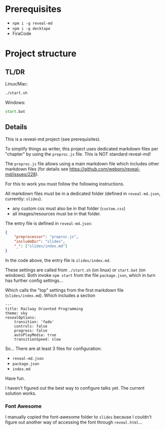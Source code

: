 # Prerequisites

- `npm i -g reveal-md`
- `npm i -g decktape`
- FiraCode

# Project structure

## TL/DR

Linux/Mac:

```sh
./start.sh
```

Windows:

```bat
start.bat
```

## Details

This is a reveal-md project (see prerequisites).

To simplify things as writer, this project uses dedicated markdown files per "chapter" by using the `preproc.js` file. This is NOT standard reveal-md!

The `preproc.js` file allows using a main markdown file which includes other markdown files (for details see https://github.com/webpro/reveal-md/issues/228).

For this to work you must follow the following instructions.

All markdown files must be in a dedicated folder (defined in `reveal-md.json`, currently: `slides`).
- any custom css must also be in that folder (`custom.css`)
- all images/resources must be in that folder.

The entry file is defined in `reveal-md.json`:

```json
{
    "preprocessor": "preproc.js",
    "includeDir": "slides",
    "_": ["slides/index.md"]
}
```

In the code above, the entry file is `slides/index.md`.

These settings are called from `./start.sh` (on linux) or `start.bat` (on windows).
Both invoke `npm start` from the file `package.json`, which in turn has further config settings...

Which calls the "top" settings from the first markdown file (`slides/index.md`). 
Which includes a section

```
---
title: Railway Oriented Programming
theme: sky
revealOptions:
    transition: 'fade'
    controls: false
    progress: false
    autoPlayMedia: true
    transitionSpeed: slow
```

So... There are at least 3 files for configuration:

- `reveal-md.json`
- `package.json`
- `index.md`

Have fun.

I haven't figured out the best way to configure talks yet. The current solution works.

### Font Awesome

I manually copied the font-awesome folder to `slides` because I couldn't figure out another way of accessing the font through `reveal.html`...
